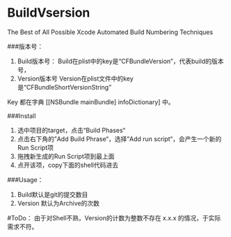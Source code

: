 BuildVsersion
=============

The Best of All Possible Xcode Automated Build Numbering Techniques

###版本号：
1. Build版本号： Build在plist中的key是“CFBundleVersion”，代表build的版本号，
2. Version版本号 Version在plist文件中的key是“CFBundleShortVersionString”

Key 都在字典 [[NSBundle mainBundle] infoDictionary] 中。

###Install

1. 选中项目的target，点击“Build Phases“
2. 点击右下角的”Add Build Phrase“，选择”Add run script“，会产生一个新的Run Script项
3. 拖拽新生成的Run Script项到最上面
4. 点开该项，copy下面的shell代码进去

###Usage：
1. Build默认是git的提交数目
2. Version 默认为Archive的次数

#ToDo：
由于对Shell不熟，Version的计数为整数不存在 x.x.x 的情况，于实际需求不符。
